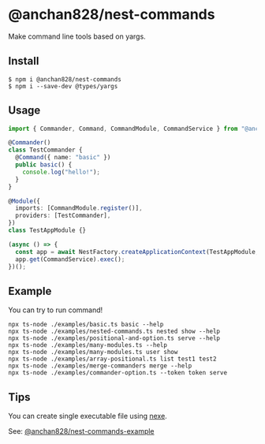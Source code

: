 # @anchan828/nest-commands

Make command line tools based on yargs.

## Install

```shell
$ npm i @anchan828/nest-commands
$ npm i --save-dev @types/yargs
```

## Usage

```typescript
import { Commander, Command, CommandModule, CommandService } from "@anchan828/nest-commands";

@Commander()
class TestCommander {
  @Command({ name: "basic" })
  public basic() {
    console.log("hello!");
  }
}

@Module({
  imports: [CommandModule.register()],
  providers: [TestCommander],
})
class TestAppModule {}

(async () => {
  const app = await NestFactory.createApplicationContext(TestAppModule, { logger: false });
  app.get(CommandService).exec();
})();
```

## Example

You can try to run command!

```shell
npx ts-node ./examples/basic.ts basic --help
npx ts-node ./examples/nested-commands.ts nested show --help
npx ts-node ./examples/positional-and-option.ts serve --help
npx ts-node ./examples/many-modules.ts --help
npx ts-node ./examples/many-modules.ts user show
npx ts-node ./examples/array-positional.ts list test1 test2
npx ts-node ./examples/merge-commanders merge --help
npx ts-node ./examples/commander-option.ts --token token serve
```

## Tips

You can create single executable file using [nexe](https://github.com/nexe/nexe).

See: [@anchan828/nest-commands-example](../commands-example)
